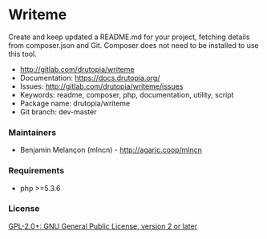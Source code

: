 <!-- writeme -->
Writeme
=======

Create and keep updated a README.md for your project, fetching details from composer.json and Git. Composer does not need to be installed to use this tool.

 * http://gitlab.com/drutopia/writeme
 * Documentation: https://docs.drutopia.org/
 * Issues: http://gitlab.com/drutopia/writeme/issues
 * Keywords: readme, composer, php, documentation, utility, script
 * Package name: drutopia/writeme
 * Git branch: dev-master


### Maintainers

 * Benjamin Melançon (mlncn) - http://agaric.coop/mlncn

### Requirements

 * php >=5.3.6


### License

[GPL-2.0+: GNU General Public License, version 2 or later](https://www.gnu.org/licenses/old-licenses/gpl-2.0.html)

<!-- endwriteme -->
